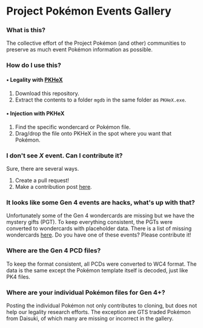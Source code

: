 # Project Pokémon Events Gallery

### What is this?
The collective effort of the Project Pokémon (and other) communities to preserve as much event Pokémon information as possible.

### How do I use this?
#### • Legality with [PKHeX](https://projectpokemon.org/home/files/file/1-pkhex/)
1. Download this repository.
1. Extract the contents to a folder `mgdb` in the same folder as `PKHeX.exe`.

#### • Injection with PKHeX
1. Find the specific wondercard or Pokémon file.
1. Drag/drop the file onto PKHeX in the spot where you want that Pokémon.

### I don't see _X_ event. Can I contribute it?
Sure, there are several ways.
1. Create a pull request!
1. Make a contribution post [here](https://projectpokemon.org/home/forums/forum/64-event-contributions/).

### It looks like some Gen 4 events are hacks, what's up with that?
Unfortunately some of the Gen 4 wondercards are missing but we have the mystery gifts (PGT).
To keep everything consistent, the PGTs were converted to wondercards with placeholder data.
There is a list of missing wondercards [here](https://rebrand.ly/missib7ab).
Do you have one of these events? Please contribute it!

### Where are the Gen 4 PCD files?
To keep the format consistent, all PCDs were converted to WC4 format.
The data is the same except the Pokémon template itself is decoded, just like PK4 files.

### Where are your individual Pokémon files for Gen 4+?
Posting the individual Pokémon not only contributes to cloning, but does not help our legality research efforts. 
The exception are GTS traded Pokémon from Daisuki, of which many are missing or incorrect in the gallery.
